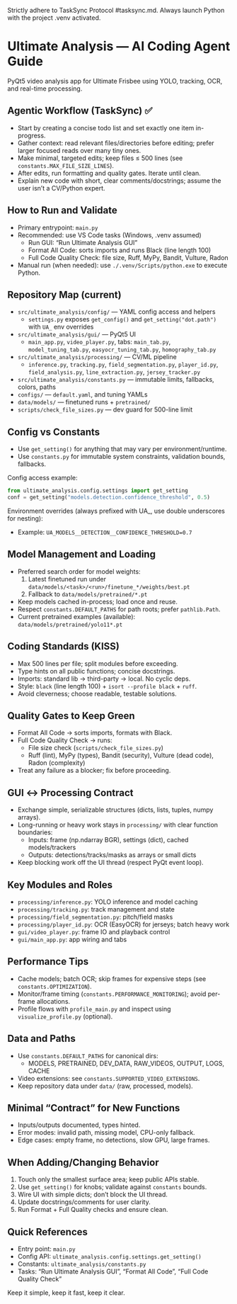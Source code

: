 Strictly adhere to TaskSync Protocol #tasksync.md.
Always launch Python with the project .venv activated.

# Ultimate Analysis — AI Coding Agent Guide

PyQt5 video analysis app for Ultimate Frisbee using YOLO, tracking, OCR, and real-time processing.

## Agentic Workflow (TaskSync) ✅
- Start by creating a concise todo list and set exactly one item in-progress.
- Gather context: read relevant files/directories before editing; prefer larger focused reads over many tiny ones.
- Make minimal, targeted edits; keep files ≤ 500 lines (see `constants.MAX_FILE_SIZE_LINES`).
- After edits, run formatting and quality gates. Iterate until clean.
- Explain new code with short, clear comments/docstrings; assume the user isn’t a CV/Python expert.

## How to Run and Validate
- Primary entrypoint: `main.py`
- Recommended: use VS Code tasks (Windows, .venv assumed)
	- Run GUI: “Run Ultimate Analysis GUI”
	- Format All Code: sorts imports and runs Black (line length 100)
	- Full Code Quality Check: file size, Ruff, MyPy, Bandit, Vulture, Radon
- Manual run (when needed): use `./.venv/Scripts/python.exe` to execute Python.

## Repository Map (current)
- `src/ultimate_analysis/config/` — YAML config access and helpers
	- `settings.py` exposes `get_config()` and `get_setting("dot.path")` with `UA_` env overrides
- `src/ultimate_analysis/gui/` — PyQt5 UI
	- `main_app.py`, `video_player.py`, tabs: `main_tab.py`, `model_tuning_tab.py`, `easyocr_tuning_tab.py`, `homography_tab.py`
- `src/ultimate_analysis/processing/` — CV/ML pipeline
	- `inference.py`, `tracking.py`, `field_segmentation.py`, `player_id.py`, `field_analysis.py`, `line_extraction.py`, `jersey_tracker.py`
- `src/ultimate_analysis/constants.py` — immutable limits, fallbacks, colors, paths
- `configs/` — `default.yaml`, and tuning YAMLs
- `data/models/` — finetuned runs + `pretrained/`
- `scripts/check_file_sizes.py` — dev guard for 500-line limit

## Config vs Constants
- Use `get_setting()` for anything that may vary per environment/runtime.
- Use `constants.py` for immutable system constraints, validation bounds, fallbacks.

Config access example:
```python
from ultimate_analysis.config.settings import get_setting
conf = get_setting("models.detection.confidence_threshold", 0.5)
```

Environment overrides (always prefixed with UA_, use double underscores for nesting):
- Example: `UA_MODELS__DETECTION__CONFIDENCE_THRESHOLD=0.7`

## Model Management and Loading
- Preferred search order for model weights:
	1) Latest finetuned run under `data/models/<task>/<run>/finetune_*/weights/best.pt`
	2) Fallback to `data/models/pretrained/*.pt`
- Keep models cached in-process; load once and reuse.
- Respect `constants.DEFAULT_PATHS` for path roots; prefer `pathlib.Path`.
- Current pretrained examples (available): `data/models/pretrained/yolo11*.pt`

## Coding Standards (KISS)
- Max 500 lines per file; split modules before exceeding.
- Type hints on all public functions; concise docstrings.
- Imports: standard lib → third-party → local. No cyclic deps.
- Style: `black` (line length 100) + `isort --profile black` + `ruff`.
- Avoid cleverness; choose readable, testable solutions.

## Quality Gates to Keep Green
- Format All Code → sorts imports, formats with Black.
- Full Code Quality Check → runs:
	- File size check (`scripts/check_file_sizes.py`)
	- Ruff (lint), MyPy (types), Bandit (security), Vulture (dead code), Radon (complexity)
- Treat any failure as a blocker; fix before proceeding.

## GUI ↔ Processing Contract
- Exchange simple, serializable structures (dicts, lists, tuples, numpy arrays).
- Long-running or heavy work stays in `processing/` with clear function boundaries:
	- Inputs: frame (np.ndarray BGR), settings (dict), cached models/trackers
	- Outputs: detections/tracks/masks as arrays or small dicts
- Keep blocking work off the UI thread (respect PyQt event loop).

## Key Modules and Roles
- `processing/inference.py`: YOLO inference and model caching
- `processing/tracking.py`: track management and state
- `processing/field_segmentation.py`: pitch/field masks
- `processing/player_id.py`: OCR (EasyOCR) for jerseys; batch heavy work
- `gui/video_player.py`: frame IO and playback control
- `gui/main_app.py`: app wiring and tabs

## Performance Tips
- Cache models; batch OCR; skip frames for expensive steps (see `constants.OPTIMIZATION`).
- Monitor/frame timing (`constants.PERFORMANCE_MONITORING`); avoid per-frame allocations.
- Profile flows with `profile_main.py` and inspect using `visualize_profile.py` (optional).

## Data and Paths
- Use `constants.DEFAULT_PATHS` for canonical dirs:
	- MODELS, PRETRAINED, DEV_DATA, RAW_VIDEOS, OUTPUT, LOGS, CACHE
- Video extensions: see `constants.SUPPORTED_VIDEO_EXTENSIONS`.
- Keep repository data under `data/` (raw, processed, models).

## Minimal “Contract” for New Functions
- Inputs/outputs documented, types hinted.
- Error modes: invalid path, missing model, CPU-only fallback.
- Edge cases: empty frame, no detections, slow GPU, large frames.

## When Adding/Changing Behavior
1) Touch only the smallest surface area; keep public APIs stable.
2) Use `get_setting()` for knobs; validate against `constants` bounds.
3) Wire UI with simple dicts; don’t block the UI thread.
4) Update docstrings/comments for user clarity.
5) Run Format + Full Quality checks and ensure clean.

## Quick References
- Entry point: `main.py`
- Config API: `ultimate_analysis.config.settings.get_setting()`
- Constants: `ultimate_analysis/constants.py`
- Tasks: “Run Ultimate Analysis GUI”, “Format All Code”, “Full Code Quality Check”

Keep it simple, keep it fast, keep it clear.

